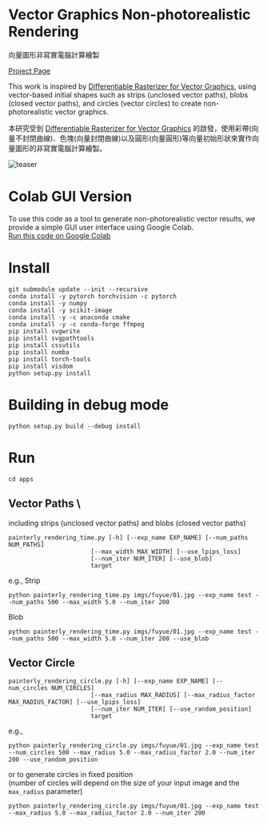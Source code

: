 # Vector Graphics Non-photorealistic Rendering
向量圖形非寫實電腦計算繪製

[Project Page](https://hsiaohsc.github.io/thesis/)

This work is inspired by [Differentiable Rasterizer for Vector Graphics](https://people.csail.mit.edu/tzumao/diffvg), using vector-based initial shapes such as strips (unclosed vector paths), blobs (closed vector paths), and circles (vector circles) to create non-photorealistic vector graphics.

本研究受到 [Differentiable Rasterizer for Vector Graphics](https://people.csail.mit.edu/tzumao/diffvg) 的啟發，使用彩帶(向量不封閉曲線)、色塊(向量封閉曲線)以及圓形(向量圓形)等向量初始形狀來實作向量圖形的非寫實電腦計算繪製。

![teaser](https://github.com/hsiaohsc/vgnpr/assets/42900685/9db42de7-cd1e-4b3c-965e-5be7e3323ad8)


# Colab GUI Version
To use this code as a tool to generate non-photorealistic vector results, we provide a simple GUI user interface using Google Colab. \
[Run this code on Google Colab](https://colab.research.google.com/drive/1Hcilmt9R5BzWolY8kBaYIzj3joWbM3oH?usp=sharing)

# Install
```
git submodule update --init --recursive
conda install -y pytorch torchvision -c pytorch
conda install -y numpy
conda install -y scikit-image
conda install -y -c anaconda cmake
conda install -y -c conda-forge ffmpeg
pip install svgwrite
pip install svgpathtools
pip install cssutils
pip install numba
pip install torch-tools
pip install visdom
python setup.py install
```

# Building in debug mode

```
python setup.py build --debug install
```

# Run
```
cd apps
```

## **Vector Paths** \
including strips (unclosed vector paths) and  blobs (closed vector paths)
```
painterly_rendering_time.py [-h] [--exp_name EXP_NAME] [--num_paths NUM_PATHS]
                       [--max_width MAX_WIDTH] [--use_lpips_loss]
                       [--num_iter NUM_ITER] [--use_blob]
                       target
```
e.g.,
Strip
```
python painterly_rendering_time.py imgs/fuyue/01.jpg --exp_name test --num_paths 500 --max_width 5.0 --num_iter 200
```

Blob
```
python painterly_rendering_time.py imgs/fuyue/01.jpg --exp_name test --num_paths 500 --max_width 5.0 --num_iter 200 --use_blob
```

## **Vector Circle**
```
painterly_rendering_circle.py [-h] [--exp_name EXP_NAME] [--num_circles NUM_CIRCLES]
                       [--max_radius MAX_RADIUS] [--max_radius_factor MAX_RADIUS_FACTOR] [--use_lpips_loss]
                       [--num_iter NUM_ITER] [--use_random_position]
                       target
```
e.g.,
```
python painterly_rendering_circle.py imgs/fuyue/01.jpg --exp_name test --num_circles 500 --max_radius 5.0 --max_radius_factor 2.0 --num_iter 200 --use_random_position
```
or to generate circles in fixed position \
(number of circles will depend on the size of your input image and the `max_radius` parameter)
```
python painterly_rendering_circle.py imgs/fuyue/01.jpg --exp_name test --max_radius 5.0 --max_radius_factor 2.0 --num_iter 200
```
